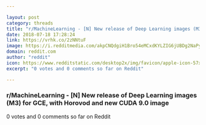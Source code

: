 ```yaml
---

layout: post
category: threads
title: "r/MachineLearning - [N] New release of Deep Learning images (M3) for GCE, with Horovod and new CUDA 9.0 image"
date: 2018-07-18 17:28:24
link: https://vrhk.co/2zNNtuF
image: https://i.redditmedia.com/akpCNQdgiH1Bro54eMCxdKYLZIG6jUBDg2NaPyijHps.jpg?s=185ce8e4894c08046e5e01a5c12751ff
domain: reddit.com
author: "reddit"
icon: https://www.redditstatic.com/desktop2x/img/favicon/apple-icon-57x57.png
excerpt: "0 votes and 0 comments so far on Reddit"

---
```


### r/MachineLearning - [N] New release of Deep Learning images (M3) for GCE, with Horovod and new CUDA 9.0 image

0 votes and 0 comments so far on Reddit
